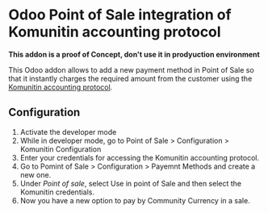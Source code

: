 # Odoo Point of Sale integration of Komunitin accounting protocol
**This addon is a proof of Concept, don't use it in prodyuction environment**

This Odoo addon allows to add a new payment method in Point of Sale so that it instantly charges the required amount from the customer using the [Komunitin accounting protocol](https://github.com/komunitin/komunitin-api/blob/master/accounting/).

## Configuration
1. Activate the developer mode
2. While in developer mode, go to Point of Sale > Configuration > Komunitin Configuration
3. Enter your credentials for accessing the Komunitin accounting protocol.
4. Go to Pomint of Sale > Configuration > Payemnt Methods and create a new one.
5. Under *Point of sale*, select Use in point of Sale and then select the Komunitin credentials.
6. Now you have a new option to pay by Community Currency in a sale.

